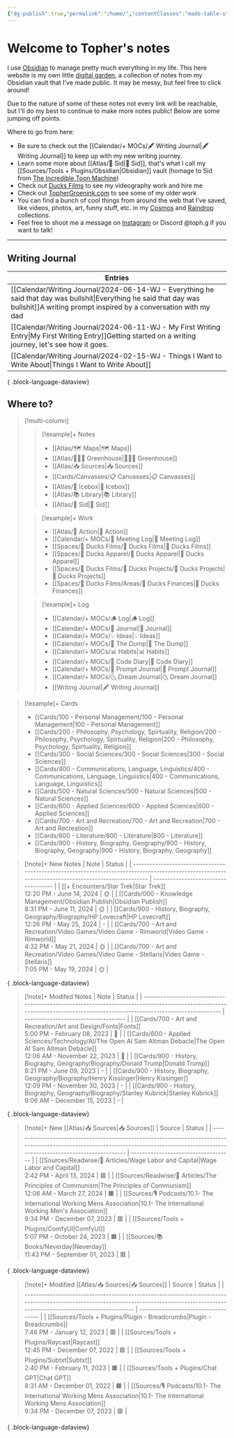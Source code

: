 ```yaml
---
{"dg-publish":true,"permalink":"/home/","contentClasses":"mado-table-stripe mado-table","tags":["gardenEntry"]}
---
```




# Welcome to Topher's notes

I use [Obsidian](https://obsidian.md/) to manage pretty much everything in my life. This here website is my own little [digital garden](https://www.technologyreview.com/2020/09/03/1007716/digital-gardens-let-you-cultivate-your-own-little-bit-of-the-internet/), a collection of notes from my Obsidian vault that I've made public. It may be messy, but feel free to click around!

Due to the nature of some of these notes not every link will be reachable, but I'll do my best to continue to make more notes public! Below are some jumping off points.

Where to go from here:
- Be sure to check out the [[Calendar/+ MOCs/🖋 Writing Journal\|🖋 Writing Journal]] to keep up with my new writing journey. 
- Learn some more about [[Atlas/🧠 Sid\|🧠 Sid]], that's what I call my [[Sources/Tools + Plugins/Obsidian\|Obsidian]] vault (homage to Sid from [The Incredible Toon Machine](https://www.youtube.com/watch?v=w6RD2s4TQAQ))
- Check out [Ducks Films](http://ducksfilms.com) to see my videography work and hire me
- Check out [TopherGroenink.com](http://tophergroenink.com) to see some of my older work
- You can find a bunch of cool things from around the web that I’ve saved, like videos, photos, art, funny stuff, etc. in my [Cosmos](https://www.cosmos.so/topher) and [Raindrop](https://raindrop.io/tophg) collections.
- Feel free to shoot me a message on [Instagram](https://www.instagram.com/toph.g/) or Discord @toph.g if you want to talk!

---

## Writing Journal

| Entries                                                                                                                                                                                                              |
| -------------------------------------------------------------------------------------------------------------------------------------------------------------------------------------------------------------------- |
| [[Calendar/Writing Journal/2024-06-14-WJ - Everything he said that day was bullshit\|Everything he said that day was bullshit]]<span class=summary>A writing prompt inspired by a conversation with my dad</span> |
| [[Calendar/Writing Journal/2024-06-11-WJ - My First Writing Entry\|My First Writing Entry]]<span class=summary>Getting started on a writing journey, let's see how it goes.</span>                                |
| [[Calendar/Writing Journal/2024-02-15-WJ - Things I Want to Write About\|Things I Want to Write About]]<span class=summary></span>                                                                                |

{ .block-language-dataview}

## Where to?

> [!multi-column]
> > [!example]+ Notes
> > - [[Atlas/🗺 Maps\|🗺 Maps]]
> > - [[Atlas/👨🏻‍🌾 Greenhouse\|👨🏻‍🌾 Greenhouse]]
> > - [[Atlas/📥 Sources\|📥 Sources]]
> > - [[Cards/Canvasses/📋 Canvasses\|📋 Canvasses]]
> > - [[Atlas/🧊 Icebox\|🧊 Icebox]]
> > - [[Atlas/📚 Library\|📚 Library]]
> > - [[Atlas/🧠 Sid\|🧠 Sid]]
> 
> > [!example]+ Work
> > - [[Atlas/🏹 Action\|🏹 Action]]
> > - [[Calendar/+ MOCs/👥 Meeting Log\|👥 Meeting Log]]
> > - [[Spaces/🦆 Ducks Films/🦆 Ducks Films\|🦆 Ducks Films]]
> > - [[Spaces/🦆 Ducks Apparel/🦆 Ducks Apparel\|🦆 Ducks Apparel]]
> > - [[Spaces/🦆 Ducks Films/🌈 Ducks Projects/🌈 Ducks Projects\|🌈 Ducks Projects]]
> > - [[Spaces/🦆 Ducks Films/Areas/💸 Ducks Finances\|💸 Ducks Finances]]
> 
> > [!example]+ Log
> > - [[Calendar/+ MOCs/🪵 Log\|🪵 Log]]
> > - [[Calendar/+ MOCs/📓 Journal\|📓 Journal]]
> > - [[Calendar/+ MOCs/💡 Ideas\|💡 Ideas]]
> > - [[Calendar/+ MOCs/🔗 The Dump\|🔗 The Dump]]
> > - [[Calendar/+ MOCs/📊 Habits\|📊 Habits]]
> > - [[Calendar/+ MOCs/🧪 Code Diary\|🧪 Code Diary]]
> > - [[Calendar/+ MOCs/🎲 Prompt Journal\|🎲 Prompt Journal]]
> > - [[Calendar/+ MOCs/🌜 Dream Journal\|🌜 Dream Journal]]
> > - [[Writing Journal\|🖋 Writing Journal]]

> [!example]+ Cards
> - [[Cards/100 - Personal Management/100 - Personal Management\|100 - Personal Management]]
> - [[Cards/200 - Philosophy, Psychology, Spirtuality, Religion/200 - Philosophy, Psychology, Spirtuality, Religion\|200 - Philosophy, Psychology, Spirtuality, Religion]]
> - [[Cards/300 - Social Sciences/300 - Social Sciences\|300 - Social Sciences]]
> - [[Cards/400 - Communications, Language, Linguistics/400 - Communications, Language, Linguistics\|400 - Communications, Language, Linguistics]]
> - [[Cards/500 - Natural Sciences/500 - Natural Sciences\|500 - Natural Sciences]]
> - [[Cards/600 - Applied Sciences/600 - Applied Sciences\|600 - Applied Sciences]]
> - [[Cards/700 - Art and Recreation/700 - Art and Recreation\|700 - Art and Recreation]]
> - [[Cards/800 - Literature/800 - Literature\|800 - Literature]]
> - [[Cards/900 - History, Biography, Geography/900 - History, Biography, Geography\|900 - History, Biography, Geography]]

> [!note]+ New Notes
>  | Note                                                                                                                                                  | Status                               |
> | ----------------------------------------------------------------------------------------------------------------------------------------------------- | ------------------------------------ |
> | [[+ Encounters/Star Trek\|Star Trek]]<br><span class='block'>12:20 PM - June 14, 2024</span>                                                       | <span class='center-block'>🌞</span> |
> | [[Cards/000 - Knowledge Management/Obsidian Publish\|Obsidian Publish]]<br><span class='block'>8:31 PM - June 11, 2024</span>                      | <span class='center-block'>🌞</span> |
> | [[Cards/900 - History, Biography, Geography/Biography/HP Lovecraft\|HP Lovecraft]]<br><span class='block'>12:26 PM - May 25, 2024</span>           | <span class='center-block'>\-</span> |
> | [[Cards/700 - Art and Recreation/Video Games/Video Game - Rimworld\|Video Game - Rimworld]]<br><span class='block'>4:32 PM - May 21, 2024</span>   | <span class='center-block'>🌞</span> |
> | [[Cards/700 - Art and Recreation/Video Games/Video Game - Stellaris\|Video Game - Stellaris]]<br><span class='block'>7:05 PM - May 19, 2024</span> | <span class='center-block'>🌞</span> |
> 
{ .block-language-dataview}

> [!note]+ Modifed Notes
>  | Note                                                                                                                                                                        | Status                               |
> | --------------------------------------------------------------------------------------------------------------------------------------------------------------------------- | ------------------------------------ |
> | [[Cards/700 - Art and Recreation/Art and Design/Fonts\|Fonts]]<br><span class='block'>5:00 PM - February 08, 2023</span>                                                 | <span class='center-block'>🌱</span> |
> | [[Cards/600 - Applied Sciences/Technology/AI/The Open AI Sam Altman Debacle\|The Open AI Sam Altman Debacle]]<br><span class='block'>12:06 AM - November 22, 2023</span> | <span class='center-block'>🌱</span> |
> | [[Cards/900 - History, Biography, Geography/Biography/Donald Trump\|Donald Trump]]<br><span class='block'>8:21 PM - June 09, 2023</span>                                 | <span class='center-block'>\-</span> |
> | [[Cards/900 - History, Biography, Geography/Biography/Henry Kissinger\|Henry Kissinger]]<br><span class='block'>12:09 PM - November 30, 2023</span>                      | <span class='center-block'>\-</span> |
> | [[Cards/900 - History, Biography, Geography/Biography/Stanley Kubrick\|Stanley Kubrick]]<br><span class='block'>9:06 AM - December 15, 2023</span>                       | <span class='center-block'>\-</span> |
> 
{ .block-language-dataview}


> [!note]+ New [[Atlas/📥 Sources\|📥 Sources]]
>  | Source                                                                                                                                                                                   | Status                               |
> | ---------------------------------------------------------------------------------------------------------------------------------------------------------------------------------------- | ------------------------------------ |
> | [[Sources/Readwise/📰 Articles/Wage Labor and Capital\|Wage Labor and Capital]]<br><span class='block'>2:42 PM - April 13, 2024</span>                                                | <span class='center-block'>🟥</span> |
> | [[Sources/Readwise/📰 Articles/The Principles of Communism\|The Principles of Communism]]<br><span class='block'>12:06 AM - March 27, 2024</span>                                     | <span class='center-block'>🟧</span> |
> | [[Sources/🎙 Podcasts/10.1- The International Working Mens Association\|10.1- The International Working Men's Association]]<br><span class='block'>9:34 PM - December 07, 2023</span> | <span class='center-block'>🟥</span> |
> | [[Sources/Tools + Plugins/ComfyUI\|ComfyUI]]<br><span class='block'>5:07 PM - October 24, 2023</span>                                                                                 | <span class='center-block'>🟧</span> |
> | [[Sources/📚 Books/Neverday\|Neverday]]<br><span class='block'>11:43 PM - September 01, 2023</span>                                                                                   | <span class='center-block'>🟥</span> |
> 
{ .block-language-dataview}

> [!note]+ Modified [[Atlas/📥 Sources\|📥 Sources]]
>  | Source                                                                                                                                                                                  | Status                               |
> | --------------------------------------------------------------------------------------------------------------------------------------------------------------------------------------- | ------------------------------------ |
> | [[Sources/Tools + Plugins/Plugin - Breadcrumbs\|Plugin - Breadcrumbs]]<br><span class='block'>7:48 PM - January 12, 2023</span>                                                      | <span class='center-block'>🟥</span> |
> | [[Sources/Tools + Plugins/Raycast\|Raycast]]<br><span class='block'>12:45 PM - December 07, 2022</span>                                                                              | <span class='center-block'>🟥</span> |
> | [[Sources/Tools + Plugins/Subtxt\|Subtxt]]<br><span class='block'>2:40 PM - February 11, 2023</span>                                                                                 | <span class='center-block'>🟧</span> |
> | [[Sources/Tools + Plugins/Chat GPT\|Chat GPT]]<br><span class='block'>8:31 AM - December 01, 2022</span>                                                                             | <span class='center-block'>🟧</span> |
> | [[Sources/🎙 Podcasts/10.1- The International Working Mens Association\|10.1- The International Working Mens Association]]<br><span class='block'>9:34 PM - December 07, 2023</span> | <span class='center-block'>🟥</span> |
> 
{ .block-language-dataview}